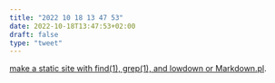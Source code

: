 ```yaml
---
title: "2022 10 18 13 47 53"
date: 2022-10-18T13:47:53+02:00
draft: false
type: "tweet"
---
```

[make a static site with find(1), grep(1), and lowdown or Markdown.pl](https://rgz.ee/ssg.html).
